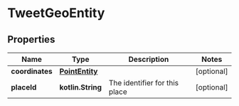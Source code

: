 
# TweetGeoEntity

## Properties
Name | Type | Description | Notes
------------ | ------------- | ------------- | -------------
**coordinates** | [**PointEntity**](PointEntity.md) |  |  [optional]
**placeId** | **kotlin.String** | The identifier for this place |  [optional]



